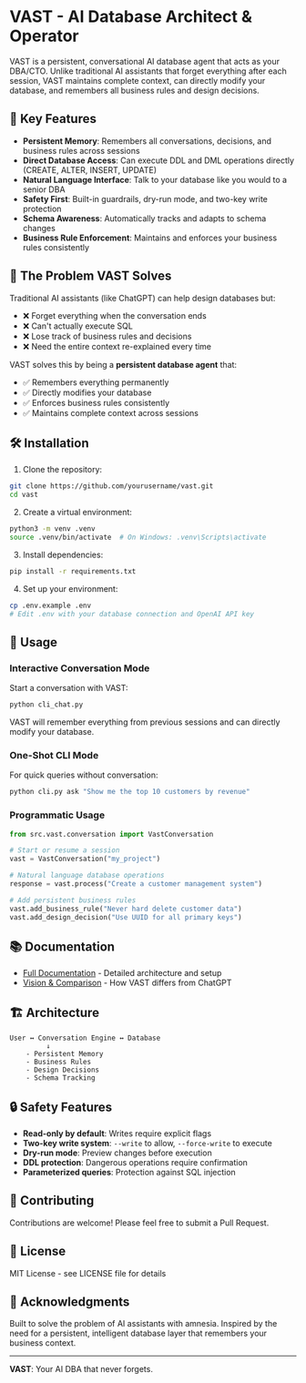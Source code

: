 # VAST - AI Database Architect & Operator

VAST is a persistent, conversational AI database agent that acts as your DBA/CTO. Unlike traditional AI assistants that forget everything after each session, VAST maintains complete context, can directly modify your database, and remembers all business rules and design decisions.

## 🚀 Key Features

- **Persistent Memory**: Remembers all conversations, decisions, and business rules across sessions
- **Direct Database Access**: Can execute DDL and DML operations directly (CREATE, ALTER, INSERT, UPDATE)
- **Natural Language Interface**: Talk to your database like you would to a senior DBA
- **Safety First**: Built-in guardrails, dry-run mode, and two-key write protection
- **Schema Awareness**: Automatically tracks and adapts to schema changes
- **Business Rule Enforcement**: Maintains and enforces your business rules consistently

## 🎯 The Problem VAST Solves

Traditional AI assistants (like ChatGPT) can help design databases but:
- ❌ Forget everything when the conversation ends
- ❌ Can't actually execute SQL
- ❌ Lose track of business rules and decisions
- ❌ Need the entire context re-explained every time

VAST solves this by being a **persistent database agent** that:
- ✅ Remembers everything permanently
- ✅ Directly modifies your database
- ✅ Enforces business rules consistently
- ✅ Maintains complete context across sessions

## 🛠️ Installation

1. Clone the repository:
```bash
git clone https://github.com/yourusername/vast.git
cd vast
```

2. Create a virtual environment:
```bash
python3 -m venv .venv
source .venv/bin/activate  # On Windows: .venv\Scripts\activate
```

3. Install dependencies:
```bash
pip install -r requirements.txt
```

4. Set up your environment:
```bash
cp .env.example .env
# Edit .env with your database connection and OpenAI API key
```

## 💬 Usage

### Interactive Conversation Mode

Start a conversation with VAST:

```bash
python cli_chat.py
```

VAST will remember everything from previous sessions and can directly modify your database.

### One-Shot CLI Mode

For quick queries without conversation:

```bash
python cli.py ask "Show me the top 10 customers by revenue"
```

### Programmatic Usage

```python
from src.vast.conversation import VastConversation

# Start or resume a session
vast = VastConversation("my_project")

# Natural language database operations
response = vast.process("Create a customer management system")

# Add persistent business rules
vast.add_business_rule("Never hard delete customer data")
vast.add_design_decision("Use UUID for all primary keys")
```

## 📚 Documentation

- [Full Documentation](VAST_README.md) - Detailed architecture and setup
- [Vision & Comparison](VAST_VISION_REALIZED.md) - How VAST differs from ChatGPT

## 🏗️ Architecture

```
User ↔️ Conversation Engine ↔️ Database
         ↓
    - Persistent Memory
    - Business Rules
    - Design Decisions
    - Schema Tracking
```

## 🔒 Safety Features

- **Read-only by default**: Writes require explicit flags
- **Two-key write system**: `--write` to allow, `--force-write` to execute
- **Dry-run mode**: Preview changes before execution
- **DDL protection**: Dangerous operations require confirmation
- **Parameterized queries**: Protection against SQL injection

## 🤝 Contributing

Contributions are welcome! Please feel free to submit a Pull Request.

## 📄 License

MIT License - see LICENSE file for details

## 🙏 Acknowledgments

Built to solve the problem of AI assistants with amnesia. Inspired by the need for a persistent, intelligent database layer that remembers your business context.

---

**VAST**: Your AI DBA that never forgets.
